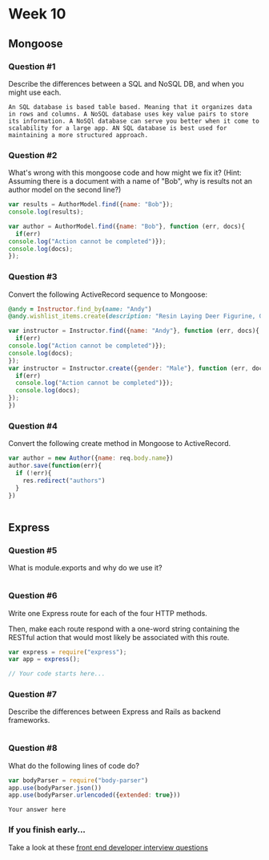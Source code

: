 # Week 10

## Mongoose

### Question #1

Describe the differences between a SQL and NoSQL DB, and when you might use each.

```
An SQL database is based table based. Meaning that it organizes data in rows and columns. A NoSQL database uses key value pairs to store its information. A NoSQl database can serve you better when it come to scalability for a large app. AN SQL database is best used for maintaining a more structured approach.

```

### Question #2

What's wrong with this mongoose code and how might we fix it?
(Hint: Assuming there is a document with a name of "Bob", why is results not an author model on the second line?)

```js
var results = AuthorModel.find({name: "Bob"});
console.log(results);
```

```js
var author = AuthorModel.find({name: "Bob"}, function (err, docs){
  if(err)
console.log("Action cannot be completed")});
console.log(docs);
});

```

### Question #3

Convert the following ActiveRecord sequence to Mongoose:

```rb
@andy = Instructor.find_by(name: "Andy")
@andy.wishlist_items.create(description: "Resin Laying Deer Figurine, Gold")
```

```js
var instructor = Instructor.find({name: "Andy"}, function (err, docs){
  if(err)
console.log("Action cannot be completed")});
console.log(docs);
});
var instructor = Instructor.create({gender: "Male"}, function (err, docs){
  if(err)
  console.log("Action cannot be completed")});
  console.log(docs);
});
})

```

### Question #4

Convert the following create method in Mongoose to ActiveRecord.

```js
var author = new Author({name: req.body.name})
author.save(function(err){
  if (!err){
    res.redirect("authors")
  }
})
```

```rb

```
## Express

### Question #5

What is module.exports and why do we use it?

```text

```

### Question #6

Write one Express route for each of the four HTTP methods.

Then, make each route respond with a one-word string containing the RESTful action that would most likely be associated with this route.

```js
var express = require("express");
var app = express();

// Your code starts here...

```

### Question #7

Describe the differences between Express and Rails as backend frameworks.

```text

```

### Question #8

What do the following lines of code do?

```js
var bodyParser = require("body-parser")
app.use(bodyParser.json())
app.use(bodyParser.urlencoded({extended: true}))
```

```text
Your answer here
```

### If you finish early...

Take a look at these [front end developer interview questions](https://github.com/h5bp/Front-end-Developer-Interview-Questions/blob/master/README.md)
